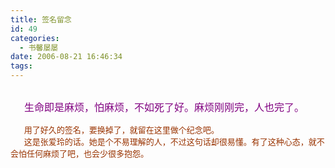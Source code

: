 ```yaml
---
title: 签名留念
id: 49
categories:
  - 书馨屡屡
date: 2006-08-21 16:46:34
tags:
---
```


<div id="msgcns!DA984E57EDE76A7C!697" class="bvMsg"><div><font color="#993300" size="2">     </font></div>
<div><font color="#993300" size="2">      <font face="Tahoma,Helvetica,Sans-Serif" color="#800080" size="3">生命即是麻烦，怕麻烦，不如死了好。麻烦刚刚完，人也完了。</font></font></div>
<div><font face="Tahoma,Helvetica,Sans-Serif" color="#800080" size="2"/> </div>
<div><font color="#993300" size="2">      用了好久的签名，要换掉了，就留在这里做个纪念吧。</font></div>
<div><font color="#993300" size="2">      这是张爱玲的话。她是个不易理解的人，不过这句话却很易懂。有了这种心态，就不会怕任何麻烦了吧，也会少很多抱怨。</font></div></div>